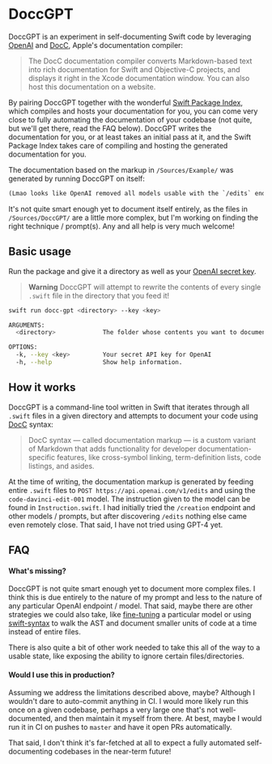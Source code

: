 # DoccGPT

DoccGPT is an experiment in self-documenting Swift code by leveraging [OpenAI](https://platform.openai.com/docs/api-reference/edits) and [DocC](https://developer.apple.com/documentation/docc), Apple's documentation compiler:

> The DocC documentation compiler converts Markdown-based text into rich documentation for Swift and Objective-C projects, and displays it right in the Xcode documentation window. You can also host this documentation on a website.

By pairing DoccGPT together with the wonderful [Swift Package Index](https://blog.swiftpackageindex.com/posts/auto-generating-auto-hosting-and-auto-updating-docc-documentation/), which compiles and hosts your documentation for you, you can come very close to fully automating the documentation of your codebase (not quite, but we'll get there, read the FAQ below). DoccGPT writes the documentation for you, or at least takes an initial pass at it, and the Swift Package Index takes care of compiling and hosting the generated documentation for you.

The documentation based on the markup in `/Sources/Example/` was generated by running DoccGPT on itself:
```diff
(Lmao looks like OpenAI removed all models usable with the `/edits` endpoint brb)
```

It's not quite smart enough yet to document itself entirely, as the files in `/Sources/DoccGPT/` are a little more complex, but I'm working on finding the right technique / prompt(s). Any and all help is very much welcome!

## Basic usage
Run the package and give it a directory as well as your [OpenAI secret key](https://platform.openai.com/account/api-keys). 

> **Warning**
> DoccGPT will attempt to rewrite the contents of every single `.swift` file in the directory that you feed it!

```bash
swift run docc-gpt <directory> --key <key>
```
```bash
ARGUMENTS:
  <directory>             The folder whose contents you want to document

OPTIONS:
  -k, --key <key>         Your secret API key for OpenAI
  -h, --help              Show help information.
```

## How it works

DoccGPT is a command-line tool written in Swift that iterates through all `.swift` files in a given directory and attempts to document your code using [DocC](https://developer.apple.com/documentation/docc) syntax:

> DocC syntax — called documentation markup — is a custom variant of Markdown that adds functionality for developer documentation-specific features, like cross-symbol linking, term-definition lists, code listings, and asides.

At the time of writing, the documentation markup is generated by feeding entire `.swift` files to `POST https://api.openai.com/v1/edits` and using the `code-davinci-edit-001` model. The instruction given to the model can be found in `Instruction.swift`. I had initially tried the `/creation` endpoint and other models / prompts, but after discovering `/edits` nothing else came even remotely close. That said, I have not tried using GPT-4 yet.

## FAQ

#### What's missing?
DoccGPT is not quite smart enough yet to document more complex files. I think this is due entirely to the nature of my prompt and less to the nature of any particular OpenAI endpoint / model. That said, maybe there are other strategies we could also take, like [fine-tuning](https://platform.openai.com/docs/guides/fine-tuning) a particular model or using [swift-syntax](https://github.com/apple/swift-syntax) to walk the AST and document smaller units of code at a time instead of entire files.

There is also quite a bit of other work needed to take this all of the way to a usable state, like exposing the ability to ignore certain files/directories.

#### Would I use this in production?
Assuming we address the limitations described above, maybe? Although I wouldn't dare to auto-commit anything in CI. I would more likely run this once on a given codebase, perhaps a very large one that's not well-documented, and then maintain it myself from there. At best, maybe I would run it in CI on pushes to `master` and have it open PRs automatically.

That said, I don't think it's far-fetched at all to expect a fully automated self-documenting codebases in the near-term future!
